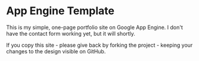# App Engine Template

This is my simple, one-page portfolio site on Google App Engine.  I don't have the contact form working yet, but it will shortly.

If you copy this site - please give back by forking the project - keeping your changes to the design visible on GitHub.